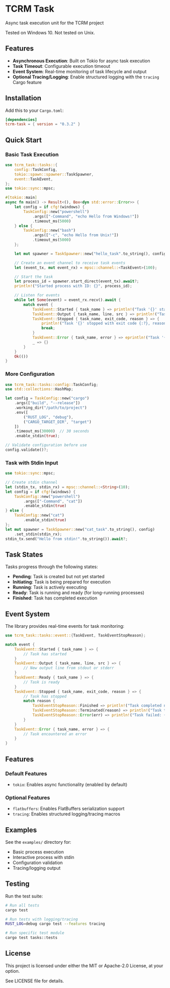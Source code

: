 # TCRM Task

Async task execution unit for the TCRM project

Tested on Windows 10.
Not tested on Unix.

## Features

- **Asynchronous Execution**: Built on Tokio for async task execution
- **Task Timeout**: Configurable execution timeout
- **Event System**: Real-time monitoring of task lifecycle and output
- **Optional Tracing/Logging**: Enable structured logging with the `tracing` Cargo feature

## Installation

Add this to your `Cargo.toml`:

```toml
[dependencies]
tcrm-task = { version = "0.3.2" }
```

## Quick Start

### Basic Task Execution

```rust
use tcrm_task::tasks::{
    config::TaskConfig,
    tokio::spawn::spawner::TaskSpawner,
    event::TaskEvent,
};
use tokio::sync::mpsc;

#[tokio::main]
async fn main() -> Result<(), Box<dyn std::error::Error>> {
    let config = if cfg!(windows) {
        TaskConfig::new("powershell")
            .args(["-Command", "echo Hello from Windows!"])
            .timeout_ms(5000)
    } else {
        TaskConfig::new("bash")
            .args(["-c", "echo Hello from Unix!"])
            .timeout_ms(5000)
    };

    let mut spawner = TaskSpawner::new("hello_task".to_string(), config);

    // Create an event channel to receive task events
    let (event_tx, mut event_rx) = mpsc::channel::<TaskEvent>(100);

    // Start the task
    let process_id = spawner.start_direct(event_tx).await?;
    println!("Started process with ID: {}", process_id);

    // Listen for events
    while let Some(event) = event_rx.recv().await {
        match event {
            TaskEvent::Started { task_name } => println!("Task '{}' started", task_name),
            TaskEvent::Output { task_name, line, src } => println!("Task '{}' output ({:?}): {}", task_name, src, line),
            TaskEvent::Stopped { task_name, exit_code, reason } => {
                println!("Task '{}' stopped with exit code {:?}, reason: {:?}", task_name, exit_code, reason);
                break;
            }
            TaskEvent::Error { task_name, error } => eprintln!("Task '{}' error: {}", task_name, error),
            _ => {}
        }
    }
    Ok(())
}
```

### More Configuration

```rust
use tcrm_task::tasks::config::TaskConfig;
use std::collections::HashMap;

let config = TaskConfig::new("cargo")
    .args(["build", "--release"])
    .working_dir("/path/to/project")
    .env([
        ("RUST_LOG", "debug"),
        ("CARGO_TARGET_DIR", "target")
    ])
    .timeout_ms(30000)  // 30 seconds
    .enable_stdin(true);

// Validate configuration before use
config.validate()?;
```

### Task with Stdin Input

```rust
use tokio::sync::mpsc;

// Create stdin channel
let (stdin_tx, stdin_rx) = mpsc::channel::<String>(10);
let config = if cfg!(windows) {
    TaskConfig::new("powershell")
        .args(["-Command", "cat"])
        .enable_stdin(true)
} else {
    TaskConfig::new("cat")
        .enable_stdin(true)
};
let mut spawner = TaskSpawner::new("cat_task".to_string(), config)
    .set_stdin(stdin_rx);
stdin_tx.send("Hello from stdin!".to_string()).await?;
```

## Task States

Tasks progress through the following states:

- **Pending**: Task is created but not yet started
- **Initiating**: Task is being prepared for execution
- **Running**: Task is actively executing
- **Ready**: Task is running and ready (for long-running processes)
- **Finished**: Task has completed execution

## Event System

The library provides real-time events for task monitoring:

```rust
use tcrm_task::tasks::event::{TaskEvent, TaskEventStopReason};

match event {
    TaskEvent::Started { task_name } => {
        // Task has started
    }
    TaskEvent::Output { task_name, line, src } => {
        // New output line from stdout or stderr
    }
    TaskEvent::Ready { task_name } => {
        // Task is ready
    }
    TaskEvent::Stopped { task_name, exit_code, reason } => {
        // Task has stopped
        match reason {
            TaskEventStopReason::Finished => println!("Task completed normally"),
            TaskEventStopReason::Terminated(reason) => println!("Task terminated: {:?}", reason),
            TaskEventStopReason::Error(err) => println!("Task failed: {}", err),
        }
    }
    TaskEvent::Error { task_name, error } => {
        // Task encountered an error
    }
}
```

## Features

### Default Features

- `tokio`: Enables async functionality (enabled by default)

### Optional Features

- `flatbuffers`: Enables FlatBuffers serialization support
- `tracing`: Enables structured logging/tracing macros

## Examples

See the `examples/` directory for:
- Basic process execution
- Interactive process with stdin
- Configuration validation
- Tracing/logging output

## Testing

Run the test suite:

```bash
# Run all tests
cargo test

# Run tests with logging/tracing
RUST_LOG=debug cargo test --features tracing

# Run specific test module
cargo test tasks::tests
```

## License

This project is licensed under either the MIT or Apache-2.0 License, at your option.

See LICENSE file for details.
